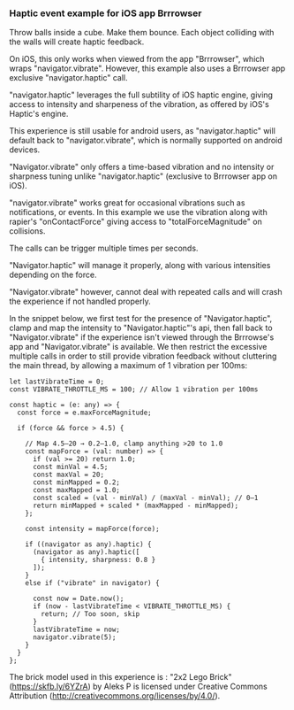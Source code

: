 ### Haptic event example for iOS app Brrrowser

Throw balls inside a cube. Make them bounce.
Each object colliding with the walls will create haptic feedback.

On iOS, this only works when viewed from the app "Brrrowser", which wraps "navigator.vibrate". However, this example also uses a Brrrowser app exclusive "navigator.haptic" call.

"navigator.haptic" leverages the full subtility of iOS haptic engine, giving access to intensity and sharpeness of the vibration, as offered by iOS's Haptic's engine.

This experience is still usable for android users, as "navigator.haptic" will default back to "navigator.vibrate", which is normally supported on android devices.

"Navigator.vibrate" only offers a time-based vibration and no intensity or sharpness tuning unlike "navigator.haptic" (exclusive to Brrrowser app on iOS).

"navigator.vibrate" works great for occasional vibrations such as notifications, or events.
In this example we use the vibration along with rapier's "onContactForce" giving access to "totalForceMagnitude" on collisions. 

The calls can be trigger multiple times per seconds. 

"Navigator.haptic" will manage it properly, along with various intensities depending on the force. 

"Navigator.vibrate" however, cannot deal with repeated calls and will crash the experience if not handled properly.

In the snippet below, we first test for the presence of "Navigator.haptic", clamp and map the intensity to "Navigator.haptic"'s api, then fall back to "Navigator.vibrate" if the experience isn't viewed through the Brrrowse's app and "Navigator.vibrate" is available. 
We then restrict the excessive multiple calls in order to still provide vibration feedback without cluttering the main thread, by allowing a maximum of 1 vibration per 100ms:

``` 
let lastVibrateTime = 0;
const VIBRATE_THROTTLE_MS = 100; // Allow 1 vibration per 100ms

const haptic = (e: any) => {
  const force = e.maxForceMagnitude;

  if (force && force > 4.5) {

    // Map 4.5–20 → 0.2–1.0, clamp anything >20 to 1.0
    const mapForce = (val: number) => {
      if (val >= 20) return 1.0;
      const minVal = 4.5;
      const maxVal = 20;
      const minMapped = 0.2;
      const maxMapped = 1.0;
      const scaled = (val - minVal) / (maxVal - minVal); // 0–1
      return minMapped + scaled * (maxMapped - minMapped);
    };

    const intensity = mapForce(force);

    if ((navigator as any).haptic) {
      (navigator as any).haptic([
        { intensity, sharpness: 0.8 }
      ]);
    } 
    else if ("vibrate" in navigator) {

      const now = Date.now();
      if (now - lastVibrateTime < VIBRATE_THROTTLE_MS) {
        return; // Too soon, skip
      }
      lastVibrateTime = now;
      navigator.vibrate(5);
    }
  }
};

```

The brick model used in this experience is : 
"2x2 Lego Brick" (https://skfb.ly/6YZrA) by Aleks P is licensed under Creative Commons Attribution (http://creativecommons.org/licenses/by/4.0/).